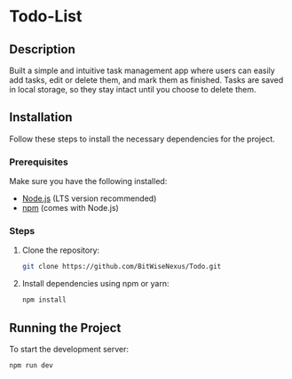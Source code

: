 # Todo-List

## Description
Built a simple and intuitive task management app where users can easily add tasks, edit or delete them, and mark them as finished. Tasks are saved in local storage, so they stay intact until you choose to delete them.

## Installation
Follow these steps to install the necessary dependencies for the project.

### Prerequisites
Make sure you have the following installed:
- [Node.js](https://nodejs.org/) (LTS version recommended)
- [npm](https://www.npmjs.com/) (comes with Node.js)

### Steps
1. Clone the repository:
   ```sh
   git clone https://github.com/BitWiseNexus/Todo.git
   ```
2. Install dependencies using npm or yarn:
   ```sh
   npm install
   ```

## Running the Project
To start the development server:
```sh
npm run dev
```



